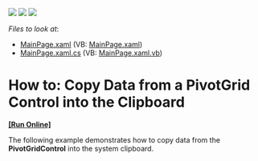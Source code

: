 <!-- default badges list -->
![](https://img.shields.io/endpoint?url=https://codecentral.devexpress.com/api/v1/VersionRange/128578040/11.2.5%2B)
[![](https://img.shields.io/badge/Open_in_DevExpress_Support_Center-FF7200?style=flat-square&logo=DevExpress&logoColor=white)](https://supportcenter.devexpress.com/ticket/details/E3873)
[![](https://img.shields.io/badge/📖_How_to_use_DevExpress_Examples-e9f6fc?style=flat-square)](https://docs.devexpress.com/GeneralInformation/403183)
<!-- default badges end -->
<!-- default file list -->
*Files to look at*:

* [MainPage.xaml](./CS/DXPivotGrid_CopyToClipboard/MainPage.xaml) (VB: [MainPage.xaml](./VB/DXPivotGrid_CopyToClipboard/MainPage.xaml))
* [MainPage.xaml.cs](./CS/DXPivotGrid_CopyToClipboard/MainPage.xaml.cs) (VB: [MainPage.xaml.vb](./VB/DXPivotGrid_CopyToClipboard/MainPage.xaml.vb))
<!-- default file list end -->
# How to: Copy Data from a PivotGrid Control into the Clipboard
<!-- run online -->
**[[Run Online]](https://codecentral.devexpress.com/e3873)**
<!-- run online end -->


<p>The following example demonstrates how to copy data from the <strong>PivotGridControl</strong> into the system clipboard.</p><br />


<br/>



